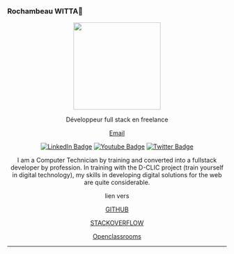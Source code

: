 ### Rochambeau WITTA👋

<!--
**Roch-com/Roch-com** is a ✨ _special_ ✨ repository because its `README.md` (this file) appears on your GitHub profile.

Here are some ideas to get you started:

- 🔭 I’m currently working on ...
- 🌱 I’m currently learning ...
- 👯 I’m looking to collaborate on ...
- 🤔 I’m looking for help with ...
- 💬 Ask me about ...
- 📫 How to reach me: ...
- 😄 Pronouns: ...
- ⚡ Fun fact: ...
-->
<div id="header" align="center">
  <img src="https://avatars.githubusercontent.com/u/84338445?s=400&u=95a3c36ff58312a03bd056dc4f6023e9fb34e8bf&v=4" width="200" />
</div>
<div align="center"><p>Développeur full stack en freelance</p>
  <p><a href="mailto:wittarochambeau@gmail.com">Email</a></p>
</div>
<div align="center" id="badges">
  <a href="https://www.linkedin.com/in/rochambeau-witta-474a84216/"><img src="https://img.shields.io/badge/LinkedIn-blue?style=for-the-badge&logo=linkedin&logoColor=white" alt="LinkedIn Badge"/></a>
  <a href="https://www.youtube.com/channel/UCm4wtB-0oxRIINgRiBpsw3A"><img src="https://img.shields.io/badge/YouTube-red?style=for-the-badge&logo=youtube&logoColor=white" alt="Youtube Badge"/></a>
  <a href="https://twitter.com/RochambeauWitta"><img src="https://img.shields.io/badge/Twitter-blue?style=for-the-badge&logo=twitter&logoColor=white" alt="Twitter Badge"/></a>
</div>
<div align="center">
  <p>I am a Computer Technician by training and converted into a fullstack developer by profession.
  In training with the D-CLIC project (train yourself in digital technology), my skills in developing digital solutions for the     web   are quite considerable.</p>
</div>
<div align="center">
    <div>
        <p>lien vers</p>
        <p><a href="https://github.com/Roch-com">GITHUB</a></p>
        <p><a href="https://stackoverflow.com/users/17997963/rochambeau-witta">STACKOVERFLOW</a></p>
        <p><a href="https://openclassrooms.com/fr/members/1z469lvngkq7">Openclassrooms</a></p>
     </div>
  <hr>
     
</div>


